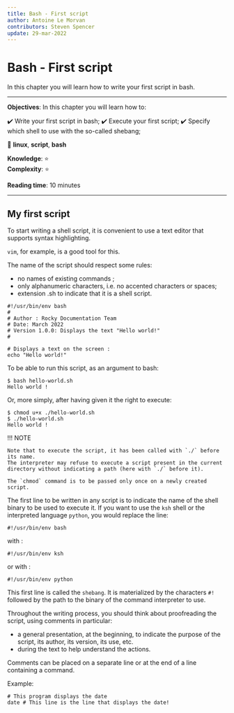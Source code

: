 ```yaml
---
title: Bash - First script
author: Antoine Le Morvan
contributors: Steven Spencer
update: 29-mar-2022
---
```


# Bash - First script

In this chapter you will learn how to write your first script in bash.

****

**Objectives**: In this chapter you will learn how to:

:heavy_check_mark: Write your first script in bash;
:heavy_check_mark: Execute your first script;
:heavy_check_mark: Specify which shell to use with the so-called shebang;

:checkered_flag: **linux**, **script**, **bash**

**Knowledge**: :star:     
**Complexity**: :star:

**Reading time**: 10 minutes

****

## My first script

To start writing a shell script, it is convenient to use a text editor that supports syntax highlighting.

`vim`, for example, is a good tool for this.

The name of the script should respect some rules:

* no names of existing commands ;
* only alphanumeric characters, i.e. no accented characters or spaces;
* extension .sh to indicate that it is a shell script.

```
#!/usr/bin/env bash
#
# Author : Rocky Documentation Team
# Date: March 2022
# Version 1.0.0: Displays the text "Hello world!"
#

# Displays a text on the screen :
echo "Hello world!"
```

To be able to run this script, as an argument to bash:

```
$ bash hello-world.sh
Hello world !
```

Or, more simply, after having given it the right to execute:

```
$ chmod u+x ./hello-world.sh
$ ./hello-world.sh
Hello world !
```

!!! NOTE

    Note that to execute the script, it has been called with `./` before its name.
    The interpreter may refuse to execute a script present in the current directory without indicating a path (here with `./` before it).

    The `chmod` command is to be passed only once on a newly created script.

The first line to be written in any script is to indicate the name of the shell binary to be used to execute it.
If you want to use the `ksh` shell or the interpreted language `python`, you would replace the line:

```
#!/usr/bin/env bash
```

with :

```
#!/usr/bin/env ksh
```

or with :

```
#!/usr/bin/env python
```

This first line is called the `shebang`.
It is materialized by the characters `#!` followed by the path to the binary of the command interpreter to use.

Throughout the writing process, you should think about proofreading the script, using comments in particular:

* a general presentation, at the beginning, to indicate the purpose of the script, its author, its version, its use, etc.
* during the text to help understand the actions.

Comments can be placed on a separate line or at the end of a line containing a command.

Example:

```
# This program displays the date
date # This line is the line that displays the date!
```
